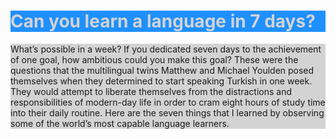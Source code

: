 <h1 style="background-color:DodgerBlue; color:LightGray;">Can you learn a language in 7 days?</h1>


<p style="background-color:LightGray;">What’s possible in a week? If you dedicated seven days to the achievement of one goal, how ambitious could you make this goal? These were the questions that the multilingual twins Matthew and Michael Youlden posed themselves when they determined to start speaking Turkish in one week. They would attempt to liberate themselves from the distractions and responsibilities of modern-day life in order to cram eight hours of study time into their daily routine. Here are the seven things that I learned by observing some of the world’s most capable language learners.</p>
